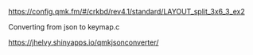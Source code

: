 https://config.qmk.fm/#/crkbd/rev4.1/standard/LAYOUT_split_3x6_3_ex2

Converting from json to keymap.c

https://jhelvy.shinyapps.io/qmkjsonconverter/
